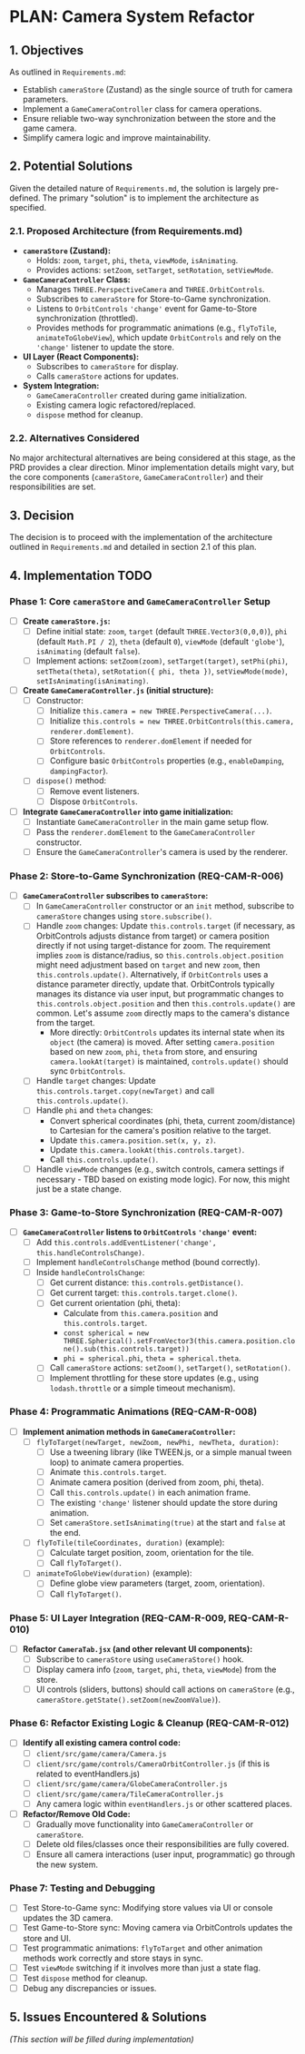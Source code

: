 # PLAN: Camera System Refactor

## 1. Objectives
As outlined in `Requirements.md`:
- Establish `cameraStore` (Zustand) as the single source of truth for camera parameters.
- Implement a `GameCameraController` class for camera operations.
- Ensure reliable two-way synchronization between the store and the game camera.
- Simplify camera logic and improve maintainability.

## 2. Potential Solutions

Given the detailed nature of `Requirements.md`, the solution is largely pre-defined. The primary "solution" is to implement the architecture as specified.

### 2.1. Proposed Architecture (from Requirements.md)

*   **`cameraStore` (Zustand):**
    *   Holds: `zoom`, `target`, `phi`, `theta`, `viewMode`, `isAnimating`.
    *   Provides actions: `setZoom`, `setTarget`, `setRotation`, `setViewMode`.
*   **`GameCameraController` Class:**
    *   Manages `THREE.PerspectiveCamera` and `THREE.OrbitControls`.
    *   Subscribes to `cameraStore` for Store-to-Game synchronization.
    *   Listens to `OrbitControls` `'change'` event for Game-to-Store synchronization (throttled).
    *   Provides methods for programmatic animations (e.g., `flyToTile`, `animateToGlobeView`), which update `OrbitControls` and rely on the `'change'` listener to update the store.
*   **UI Layer (React Components):**
    *   Subscribes to `cameraStore` for display.
    *   Calls `cameraStore` actions for updates.
*   **System Integration:**
    *   `GameCameraController` created during game initialization.
    *   Existing camera logic refactored/replaced.
    *   `dispose` method for cleanup.

### 2.2. Alternatives Considered

No major architectural alternatives are being considered at this stage, as the PRD provides a clear direction. Minor implementation details might vary, but the core components (`cameraStore`, `GameCameraController`) and their responsibilities are set.

## 3. Decision

The decision is to proceed with the implementation of the architecture outlined in `Requirements.md` and detailed in section 2.1 of this plan.

## 4. Implementation TODO

### Phase 1: Core `cameraStore` and `GameCameraController` Setup

-   [ ] **Create `cameraStore.js`:**
    -   [ ] Define initial state: `zoom`, `target` (default `THREE.Vector3(0,0,0)`), `phi` (default `Math.PI / 2`), `theta` (default `0`), `viewMode` (default `'globe'`), `isAnimating` (default `false`).
    -   [ ] Implement actions: `setZoom(zoom)`, `setTarget(target)`, `setPhi(phi)`, `setTheta(theta)`, `setRotation({ phi, theta })`, `setViewMode(mode)`, `setIsAnimating(isAnimating)`.
-   [ ] **Create `GameCameraController.js` (initial structure):**
    -   [ ] Constructor:
        -   [ ] Initialize `this.camera = new THREE.PerspectiveCamera(...)`.
        -   [ ] Initialize `this.controls = new THREE.OrbitControls(this.camera, renderer.domElement)`.
        -   [ ] Store references to `renderer.domElement` if needed for `OrbitControls`.
        -   [ ] Configure basic `OrbitControls` properties (e.g., `enableDamping`, `dampingFactor`).
    -   [ ] `dispose()` method:
        -   [ ] Remove event listeners.
        -   [ ] Dispose `OrbitControls`.
-   [ ] **Integrate `GameCameraController` into game initialization:**
    -   [ ] Instantiate `GameCameraController` in the main game setup flow.
    -   [ ] Pass the `renderer.domElement` to the `GameCameraController` constructor.
    -   [ ] Ensure the `GameCameraController`'s camera is used by the renderer.

### Phase 2: Store-to-Game Synchronization (REQ-CAM-R-006)

-   [ ] **`GameCameraController` subscribes to `cameraStore`:**
    -   [ ] In `GameCameraController` constructor or an `init` method, subscribe to `cameraStore` changes using `store.subscribe()`.
    -   [ ] Handle `zoom` changes: Update `this.controls.target` (if necessary, as OrbitControls adjusts distance from target) or camera position directly if not using target-distance for zoom. The requirement implies `zoom` is distance/radius, so `this.controls.object.position` might need adjustment based on `target` and new `zoom`, then `this.controls.update()`. Alternatively, if `OrbitControls` uses a distance parameter directly, update that. OrbitControls typically manages its distance via user input, but programmatic changes to `this.controls.object.position` and then `this.controls.update()` are common. Let's assume `zoom` directly maps to the camera's distance from the target.
        *   More directly: `OrbitControls` updates its internal state when its `object` (the camera) is moved. After setting `camera.position` based on new `zoom`, `phi`, `theta` from store, and ensuring `camera.lookAt(target)` is maintained, `controls.update()` should sync `OrbitControls`.
    -   [ ] Handle `target` changes: Update `this.controls.target.copy(newTarget)` and call `this.controls.update()`.
    -   [ ] Handle `phi` and `theta` changes:
        -   Convert spherical coordinates (phi, theta, current zoom/distance) to Cartesian for the camera's position relative to the target.
        -   Update `this.camera.position.set(x, y, z)`.
        -   Update `this.camera.lookAt(this.controls.target)`.
        -   Call `this.controls.update()`.
    -   [ ] Handle `viewMode` changes (e.g., switch controls, camera settings if necessary - TBD based on existing mode logic). For now, this might just be a state change.

### Phase 3: Game-to-Store Synchronization (REQ-CAM-R-007)

-   [ ] **`GameCameraController` listens to `OrbitControls` `'change'` event:**
    -   [ ] Add `this.controls.addEventListener('change', this.handleControlsChange)`.
    -   [ ] Implement `handleControlsChange` method (bound correctly).
    -   [ ] Inside `handleControlsChange`:
        -   [ ] Get current distance: `this.controls.getDistance()`.
        -   [ ] Get current target: `this.controls.target.clone()`.
        -   [ ] Get current orientation (phi, theta):
            -   Calculate from `this.camera.position` and `this.controls.target`.
            -   `const spherical = new THREE.Spherical().setFromVector3(this.camera.position.clone().sub(this.controls.target))`
            -   `phi = spherical.phi`, `theta = spherical.theta`.
        -   [ ] Call `cameraStore` actions: `setZoom()`, `setTarget()`, `setRotation()`.
        -   [ ] Implement throttling for these store updates (e.g., using `lodash.throttle` or a simple timeout mechanism).

### Phase 4: Programmatic Animations (REQ-CAM-R-008)

-   [ ] **Implement animation methods in `GameCameraController`:**
    -   [ ] `flyToTarget(newTarget, newZoom, newPhi, newTheta, duration)`:
        -   [ ] Use a tweening library (like TWEEN.js, or a simple manual tween loop) to animate camera properties.
        -   [ ] Animate `this.controls.target`.
        -   [ ] Animate camera position (derived from zoom, phi, theta).
        -   [ ] Call `this.controls.update()` in each animation frame.
        -   [ ] The existing `'change'` listener should update the store during animation.
        -   [ ] Set `cameraStore.setIsAnimating(true)` at the start and `false` at the end.
    -   [ ] `flyToTile(tileCoordinates, duration)` (example):
        -   [ ] Calculate target position, zoom, orientation for the tile.
        -   [ ] Call `flyToTarget()`.
    -   [ ] `animateToGlobeView(duration)` (example):
        -   [ ] Define globe view parameters (target, zoom, orientation).
        -   [ ] Call `flyToTarget()`.

### Phase 5: UI Layer Integration (REQ-CAM-R-009, REQ-CAM-R-010)

-   [ ] **Refactor `CameraTab.jsx` (and other relevant UI components):**
    -   [ ] Subscribe to `cameraStore` using `useCameraStore()` hook.
    -   [ ] Display camera info (`zoom`, `target`, `phi`, `theta`, `viewMode`) from the store.
    -   [ ] UI controls (sliders, buttons) should call actions on `cameraStore` (e.g., `cameraStore.getState().setZoom(newZoomValue)`).

### Phase 6: Refactor Existing Logic & Cleanup (REQ-CAM-R-012)

-   [ ] **Identify all existing camera control code:**
    -   [ ] `client/src/game/camera/Camera.js`
    -   [ ] `client/src/game/controls/CameraOrbitController.js` (if this is related to eventHandlers.js)
    -   [ ] `client/src/game/camera/GlobeCameraController.js`
    -   [ ] `client/src/game/camera/TileCameraController.js`
    -   [ ] Any camera logic within `eventHandlers.js` or other scattered places.
-   [ ] **Refactor/Remove Old Code:**
    -   [ ] Gradually move functionality into `GameCameraController` or `cameraStore`.
    -   [ ] Delete old files/classes once their responsibilities are fully covered.
    -   [ ] Ensure all camera interactions (user input, programmatic) go through the new system.

### Phase 7: Testing and Debugging

-   [ ] Test Store-to-Game sync: Modifying store values via UI or console updates the 3D camera.
-   [ ] Test Game-to-Store sync: Moving camera via OrbitControls updates the store and UI.
-   [ ] Test programmatic animations: `flyToTarget` and other animation methods work correctly and store stays in sync.
-   [ ] Test `viewMode` switching if it involves more than just a state flag.
-   [ ] Test `dispose` method for cleanup.
-   [ ] Debug any discrepancies or issues.

## 5. Issues Encountered & Solutions

*(This section will be filled during implementation)* 